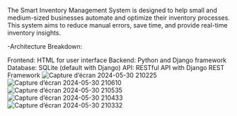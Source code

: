 The Smart Inventory Management System is designed to help small and medium-sized businesses automate and optimize their inventory processes. 
This system aims to reduce manual errors, save time, and provide real-time inventory insights.

-Architecture Breakdown:

Frontend: HTML for user interface
Backend: Python and Django framework
Database: SQLite (default with Django)
API: RESTful API with Django REST Framework
![Capture d’écran 2024-05-30 210225](https://github.com/WALIDSA/INVENTORY/assets/117075696/c05f1a20-327b-478e-9dc9-c9e54ff47bf7)
![Capture d’écran 2024-05-30 210610](https://github.com/WALIDSA/INVENTORY/assets/117075696/6371010b-23d2-4607-9eca-4ab6e94d4d51)
![Capture d’écran 2024-05-30 210535](https://github.com/WALIDSA/INVENTORY/assets/117075696/6041222d-5c3e-4b2c-a1a5-507c93a10ff9)
![Capture d’écran 2024-05-30 210433](https://github.com/WALIDSA/INVENTORY/assets/117075696/12429c06-6aaf-454b-b98d-625fb8cc9c3f)
![Capture d’écran 2024-05-30 210332](https://github.com/WALIDSA/INVENTORY/assets/117075696/a7c88198-ade4-4f01-8fae-792d9c2a7deb)
